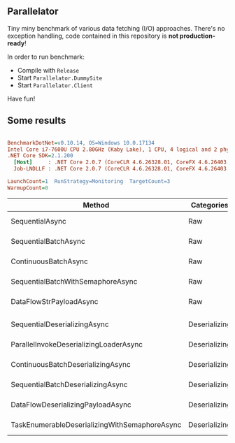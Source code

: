 ## Parallelator

Tiny miny benchmark of various data fetching (I/O) approaches. There's no exception handling, code contained in this
repository is __not production-ready__!

In order to run benchmark:

* Compile with `Release`
* Start `Parallelator.DummySite`
* Start `Parallelator.Client`

Have fun!

## Some results

``` ini

BenchmarkDotNet=v0.10.14, OS=Windows 10.0.17134
Intel Core i7-7600U CPU 2.80GHz (Kaby Lake), 1 CPU, 4 logical and 2 physical cores
.NET Core SDK=2.1.200
  [Host]     : .NET Core 2.0.7 (CoreCLR 4.6.26328.01, CoreFX 4.6.26403.03), 64bit RyuJIT
  Job-LNDLLF : .NET Core 2.0.7 (CoreCLR 4.6.26328.01, CoreFX 4.6.26403.03), 64bit RyuJIT

LaunchCount=1  RunStrategy=Monitoring  TargetCount=3  
WarmupCount=0  

```
|                                        Method |    Categories | Total | Delay |      Mean |      Error |   StdDev | Scaled | ScaledSD | Rank |      Gen 0 |     Gen 1 | Allocated |
|---------------------------------------------- |-------------- |------ |------ |----------:|-----------:|---------:|-------:|---------:|-----:|-----------:|----------:|----------:|
|                               SequentialAsync |           Raw |   255 |   500 | 130.215 s |   5.4179 s | 0.3061 s |   1.00 |     0.00 |   ** |  5000.0000 | 1000.0000 |       0 B |
|                          SequentialBatchAsync |           Raw |   255 |   500 |   9.300 s |   0.8489 s | 0.0480 s |   0.07 |     0.00 |    * |  5000.0000 | 1000.0000 |   26880 B |
|                          ContinuousBatchAsync |           Raw |   255 |   500 |   9.287 s |   0.5123 s | 0.0289 s |   0.07 |     0.00 |    * |  5000.0000 | 1000.0000 |   23168 B |
|             SequentialBatchWithSemaphoreAsync |           Raw |   255 |   500 |   9.271 s |   0.3229 s | 0.0182 s |   0.07 |     0.00 |    * |  5000.0000 | 1000.0000 |  111200 B |
|                       DataFlowStrPayloadAsync |           Raw |   255 |   500 |   9.270 s |   0.9224 s | 0.0521 s |   0.07 |     0.00 |    * |  5000.0000 | 1000.0000 |   19288 B |
|                                               |               |       |       |           |            |          |        |          |      |            |           |           |
|                  SequentialDeserializingAsync | Deserializing |   255 |   500 | 130.468 s |   2.9817 s | 0.1685 s |   1.00 |     0.00 |   ** | 12000.0000 | 2000.0000 |       0 B |
|        ParallelInvokeDeserializingLoaderAsync | Deserializing |   255 |   500 |  13.731 s | 114.2119 s | 6.4532 s |   0.11 |     0.04 |    * |  9000.0000 | 2000.0000 |   57720 B |
|             ContinuousBatchDeserializingAsync | Deserializing |   255 |   500 |  10.699 s |  10.3554 s | 0.5851 s |   0.08 |     0.00 |    * | 10000.0000 | 2000.0000 |   26112 B |
|             SequentialBatchDeserializingAsync | Deserializing |   255 |   500 |   9.780 s |   9.0029 s | 0.5087 s |   0.07 |     0.00 |    * |  9000.0000 | 2000.0000 |   29824 B |
|             DataFlowDeserializingPayloadAsync | Deserializing |   255 |   500 |   9.416 s |   3.3517 s | 0.1894 s |   0.07 |     0.00 |    * |  8000.0000 | 2000.0000 |   22920 B |
| TaskEnumerableDeserializingWithSemaphoreAsync | Deserializing |   255 |   500 |   9.405 s |   3.3628 s | 0.1900 s |   0.07 |     0.00 |    * |  9000.0000 | 2000.0000 |  109240 B |
